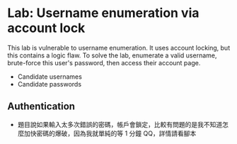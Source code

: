 # Lab: Username enumeration via account lock

This lab is vulnerable to username enumeration. It uses account locking, but this contains a logic flaw. To solve the lab, enumerate a valid username, brute-force this user's password, then access their account page.

* Candidate usernames
* Candidate passwords

## Authentication
* 題目說如果輸入太多次錯誤的密碼，帳戶會鎖定，比較有問題的是我不知道怎麼加快密碼的爆破，因為我就單純的等 1 分鐘 QQ，詳情請看腳本